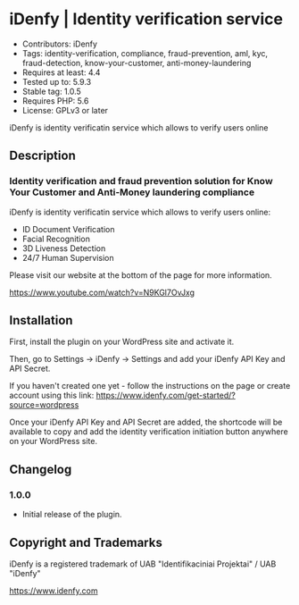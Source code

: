 # iDenfy | Identity verification service #
* Contributors: iDenfy
* Tags: identity-verification, compliance, fraud-prevention, aml, kyc, fraud-detection, know-your-customer, anti-money-laundering
* Requires at least: 4.4
* Tested up to: 5.9.3
* Stable tag: 1.0.5
* Requires PHP: 5.6
* License: GPLv3 or later

iDenfy is identity verificatin service which allows to verify users online

## Description ##

### Identity verification and fraud prevention solution for Know Your Customer and Anti-Money laundering compliance ###

iDenfy is identity verificatin service which allows to verify users online:
* ID Document Verification
* Facial Recognition
* 3D Liveness Detection
* 24/7 Human Supervision

Please visit our website at the bottom of the page for more information.

https://www.youtube.com/watch?v=N9KGl7OvJxg

## Installation ##
First, install the plugin on your WordPress site and activate it.

Then, go to Settings -> iDenfy -> Settings and add your iDenfy API Key and API Secret.

If you haven't created one yet - follow the instructions on the page or create account using this link: https://www.idenfy.com/get-started/?source=wordpress

Once your iDenfy API Key and API Secret are added, the shortcode will be available to copy and add the identity verification initiation button anywhere on your WordPress site.

## Changelog ##

### 1.0.0 ###
* Initial release of the plugin.


## Copyright and Trademarks ##

iDenfy is a registered trademark of UAB "Identifikaciniai Projektai" / UAB "iDenfy"

https://www.idenfy.com
